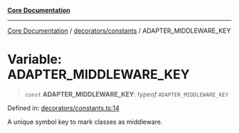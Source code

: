 [**Core Documentation**](../../../README.md)

***

[Core Documentation](../../../README.md) / [decorators/constants](../README.md) / ADAPTER\_MIDDLEWARE\_KEY

# Variable: ADAPTER\_MIDDLEWARE\_KEY

> `const` **ADAPTER\_MIDDLEWARE\_KEY**: *typeof* `ADAPTER_MIDDLEWARE_KEY`

Defined in: [decorators/constants.ts:14](https://github.com/stonemjs/core/blob/65c9e07f9d264b07f6e4091fcc29046b5ca8ea45/src/decorators/constants.ts#L14)

A unique symbol key to mark classes as middleware.
